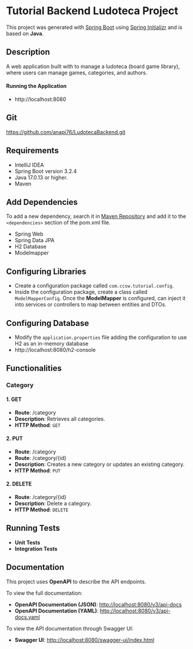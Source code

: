 # Tutorial Backend Ludoteca Project

This project was generated with [Spring Boot](https://spring.io/projects/spring-boot)
using [Spring Initializr](https://start.spring.io/) and is
based on **Java**.

## Description

A web application built with to manage a ludoteca (board game library), where users can manage
games, categories, and authors.

#### Running the Application

- http://localhost:8080

## Git

https://github.com/anapi76/LudotecaBackend.git

## Requirements

- IntelliJ IDEA
- Spring Boot version 3.2.4
- Java 17.0.13 or higher.
- Maven

## Add Dependencies

To add a new dependency, search it in [Maven Repository](https://mvnrepository.com/) and add it to the `<dependencies>`
section of the pom.xml file.

- Spring Web
- Spring Data JPA
- H2 Database
- Modelmapper

## Configuring Libraries

- Create a configuration package called `com.ccsw.tutorial.config`.
- Inside the configuration package, create a class called `ModelMapperConfig`. Once the **ModelMapper** is configured,
  can inject it into services or controllers to map between entities and DTOs.

## Configuring Database

- Modify the `application.properties` file adding the configuration to use H2 as an in-memory database
- http://localhost:8080/h2-console

## Functionalities

### Category

#### 1. **GET**

- **Route**: /category
- **Description**: Retrieves all categories.
- **HTTP Method**: `GET`

#### 2. **PUT**

- **Route**: /category
- **Route**: /category/{id}
- **Description**: Creates a new category or updates an existing category.
- **HTTP Method**: `PUT`

#### 2. **DELETE**

- **Route**: /category/{id}
- **Description**: Delete a category.
- **HTTP Method**: `DELETE`

## Running Tests

- **Unit Tests**
- **Integration Tests**

## Documentation

This project uses **OpenAPI** to describe the API endpoints.

To view the full documentation:

- **OpenAPI Documentation (JSON)**: [http://localhost:8080/v3/api-docs](http://localhost:8080/v3/api-docs)
- **OpenAPI Documentation (YAML)**: [http://localhost:8080/v3/api-docs.yaml](http://localhost:8080/v3/api-docs.yaml)

To view the API documentation through Swagger UI:

- **Swagger UI**: [http://localhost:8080/swagger-ui/index.html](http://localhost:8080/swagger-ui/index.html)
